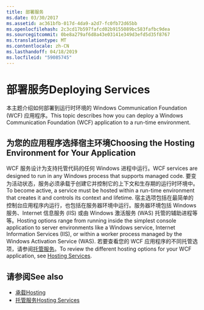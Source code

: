 ```yaml
---
title: 部署服务
ms.date: 03/30/2017
ms.assetid: ac361bfb-017d-4da9-a2d7-fc0fb72d65bb
ms.openlocfilehash: 2c3cd17b597fafcd02b9155089bc583fafbc9dea
ms.sourcegitcommit: 0be8a279af6d8a43e03141e349d3efd5d35f8767
ms.translationtype: MT
ms.contentlocale: zh-CN
ms.lasthandoff: 04/18/2019
ms.locfileid: "59085745"
---
```

# <a name="deploying-services"></a><span data-ttu-id="1021b-102">部署服务</span><span class="sxs-lookup"><span data-stu-id="1021b-102">Deploying Services</span></span>
<span data-ttu-id="1021b-103">本主题介绍如何部署到运行时环境的 Windows Communication Foundation (WCF) 应用程序。</span><span class="sxs-lookup"><span data-stu-id="1021b-103">This topic describes how you can deploy a Windows Communication Foundation (WCF) application to a run-time environment.</span></span>  
  
## <a name="choosing-the-hosting-environment-for-your-application"></a><span data-ttu-id="1021b-104">为您的应用程序选择宿主环境</span><span class="sxs-lookup"><span data-stu-id="1021b-104">Choosing the Hosting Environment for Your Application</span></span>  
 <span data-ttu-id="1021b-105">WCF 服务设计为支持托管代码的任何 Windows 进程中运行。</span><span class="sxs-lookup"><span data-stu-id="1021b-105">WCF services are designed to run in any Windows process that supports managed code.</span></span> <span data-ttu-id="1021b-106">要变为活动状态，服务必须承载于创建它并控制它的上下文和生存期的运行时环境中。</span><span class="sxs-lookup"><span data-stu-id="1021b-106">To become active, a service must be hosted within a run-time environment that creates it and controls its context and lifetime.</span></span> <span data-ttu-id="1021b-107">宿主选项包括在最简单的控制台应用程序内运行，也包括在服务器环境中运行。服务器环境包括 Windows 服务、Internet 信息服务 (IIS) 或由 Windows 激活服务 (WAS) 托管的辅助进程等等。</span><span class="sxs-lookup"><span data-stu-id="1021b-107">Hosting options range from running inside the simplest console application to server environments like a Windows service, Internet Information Services (IIS), or within a worker process managed by the Windows Activation Service (WAS).</span></span> <span data-ttu-id="1021b-108">若要查看您的 WCF 应用程序的不同托管选项，请参阅[托管服务](../../../../docs/framework/wcf/hosting-services.md)。</span><span class="sxs-lookup"><span data-stu-id="1021b-108">To review the different hosting options for your WCF application, see [Hosting Services](../../../../docs/framework/wcf/hosting-services.md).</span></span>  
  
## <a name="see-also"></a><span data-ttu-id="1021b-109">请参阅</span><span class="sxs-lookup"><span data-stu-id="1021b-109">See also</span></span>

- [<span data-ttu-id="1021b-110">承载</span><span class="sxs-lookup"><span data-stu-id="1021b-110">Hosting</span></span>](../../../../docs/framework/wcf/feature-details/hosting.md)
- [<span data-ttu-id="1021b-111">托管服务</span><span class="sxs-lookup"><span data-stu-id="1021b-111">Hosting Services</span></span>](../../../../docs/framework/wcf/hosting-services.md)
